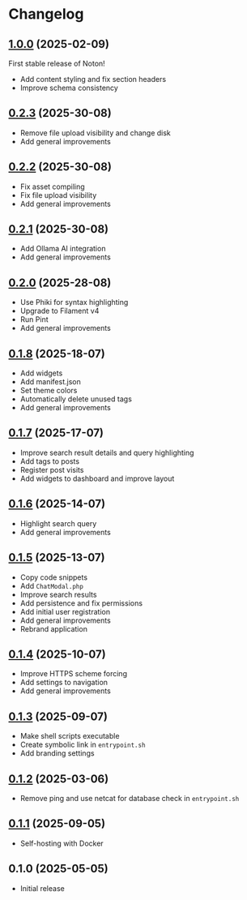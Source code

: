 # Changelog

## [1.0.0](https://github.com/bartvantuijn/noton/compare/v0.2.3...v1.0.0) (2025-02-09)

First stable release of Noton!

* Add content styling and fix section headers
* Improve schema consistency

## [0.2.3](https://github.com/bartvantuijn/noton/compare/v0.2.2...v0.2.3) (2025-30-08)

* Remove file upload visibility and change disk
* Add general improvements

## [0.2.2](https://github.com/bartvantuijn/noton/compare/v0.2.1...v0.2.2) (2025-30-08)

* Fix asset compiling
* Fix file upload visibility
* Add general improvements

## [0.2.1](https://github.com/bartvantuijn/noton/compare/v0.2.0...v0.2.1) (2025-30-08)

* Add Ollama AI integration
* Add general improvements

## [0.2.0](https://github.com/bartvantuijn/noton/compare/v0.1.8...v0.2.0) (2025-28-08)

* Use Phiki for syntax highlighting
* Upgrade to Filament v4
* Run Pint
* Add general improvements

## [0.1.8](https://github.com/bartvantuijn/noton/compare/v0.1.7...v0.1.8) (2025-18-07)

* Add widgets
* Add manifest.json
* Set theme colors
* Automatically delete unused tags
* Add general improvements

## [0.1.7](https://github.com/bartvantuijn/noton/compare/v0.1.6...v0.1.7) (2025-17-07)

* Improve search result details and query highlighting
* Add tags to posts
* Register post visits
* Add widgets to dashboard and improve layout

## [0.1.6](https://github.com/bartvantuijn/noton/compare/v0.1.5...v0.1.6) (2025-14-07)

* Highlight search query
* Add general improvements

## [0.1.5](https://github.com/bartvantuijn/noton/compare/v0.1.4...v0.1.5) (2025-13-07)

* Copy code snippets
* Add `ChatModal.php`
* Improve search results
* Add persistence and fix permissions
* Add initial user registration
* Add general improvements
* Rebrand application

## [0.1.4](https://github.com/bartvantuijn/noton/compare/v0.1.3...v0.1.4) (2025-10-07)

* Improve HTTPS scheme forcing
* Add settings to navigation
* Add general improvements

## [0.1.3](https://github.com/bartvantuijn/noton/compare/v0.1.2...v0.1.3) (2025-09-07)

* Make shell scripts executable
* Create symbolic link in `entrypoint.sh`
* Add branding settings

## [0.1.2](https://github.com/bartvantuijn/noton/compare/v0.1.1...v0.1.2) (2025-03-06)

* Remove ping and use netcat for database check in `entrypoint.sh`

## [0.1.1](https://github.com/bartvantuijn/noton/compare/v0.1.0...v0.1.1) (2025-09-05)

* Self-hosting with Docker

## 0.1.0 (2025-05-05)

* Initial release
